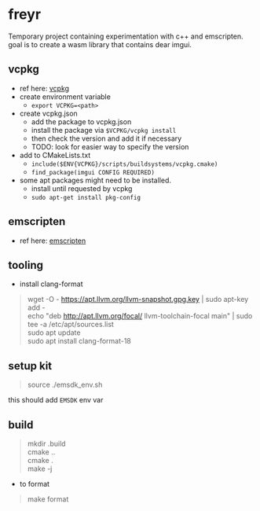 # freyr

Temporary project containing experimentation with c++ and emscripten. goal is to create a wasm library that contains dear imgui.

## vcpkg

- ref here: [vcpkg](https://vcpkg.io/en/getting-started.html)
- create environment variable
    - `export VCPKG=<path>`
- create vcpkg.json
    - add the package to vcpkg.json
    - install the package via `$VCPKG/vcpkg install`
    - then check the version and add it if necessary
    - TODO: look for easier way to specify the version
- add to CMakeLists.txt
    - `include($ENV{VCPKG}/scripts/buildsystems/vcpkg.cmake)`
    - `find_package(imgui CONFIG REQUIRED)`
- some apt packages might need to be installed.
    - install until requested by vcpkg
    - `sudo apt-get install pkg-config`

## emscripten

- ref here: [emscripten](https://emscripten.org/docs/getting_started/downloads.html)

## tooling

- install clang-format

> wget -O - https://apt.llvm.org/llvm-snapshot.gpg.key | sudo apt-key add -                             <br/>
> echo "deb http://apt.llvm.org/focal/ llvm-toolchain-focal main" | sudo tee -a /etc/apt/sources.list   <br/>
> sudo apt update                                                                                       <br/>
> sudo apt install clang-format-18

## setup kit

> source ./emsdk_env.sh

this should add `EMSDK` env var

## build

> mkdir .build              <br/>
> cmake ..                  <br/>
> cmake .                   <br/>
> make -j                   <br/>

- to format

> make format